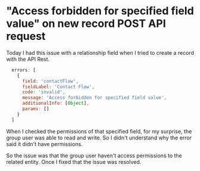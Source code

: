 # "Access forbidden for specified field value" on new record POST API request

Today I had this issue with a relationship field when I tried to create
a record with the API Rest.

```js
  errors: [
    {
      field: 'contactFlow',
      fieldLabel: 'Contact Flow',
      code: 'invalid',
      message: 'Access forbidden for specified field value',
      additionalInfo: [Object],
      params: []
    }
  ]
```

When I checked the permissions of that specified field, for my surprise,
the group user was able to read and write. So I didn't understand why
the error said it didn't have permissions.

So the issue was that the group user haven't access permissions to the
related entity. Once I fixed that the issue was resolved.
